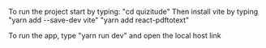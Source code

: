 To run the project start by typing:
"cd quizitude"
Then install vite by typing
"yarn add --save-dev vite"
"yarn add react-pdftotext"

To run the app, type "yarn run dev" and open the local host link
